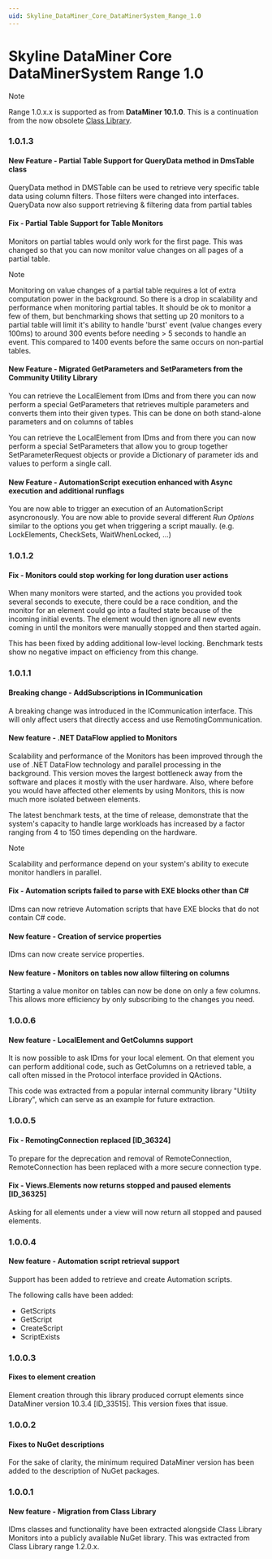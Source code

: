 ```yaml
---
uid: Skyline_DataMiner_Core_DataMinerSystem_Range_1.0
---
```


# Skyline DataMiner Core DataMinerSystem Range 1.0

> [!NOTE]
> Range 1.0.x.x is supported as from **DataMiner 10.1.0**. This is a continuation from the now obsolete [Class Library](xref:ClassLibrary_Range_1.2).

### 1.0.1.3

#### New Feature - Partial Table Support for QueryData method in DmsTable class

QueryData method in DMSTable can be used to retrieve very specific table data using column filters. Those filters were changed into interfaces.
QueryData now also support retrieving & filtering data from partial tables

#### Fix - Partial Table Support for Table Monitors

Monitors on partial tables would only work for the first page.
This was changed so that you can now monitor value changes on all pages of a partial table.

> [!NOTE]
> Monitoring on value changes of a partial table requires a lot of extra computation power in the background. So there is a drop in scalability and performance when monitoring partial tables.
> It should be ok to monitor a few of them, but benchmarking shows that setting up 20 monitors to a partial table will limit it's ability to handle 'burst' event (value changes every 100ms) to around 300 events before needing > 5 seconds to handle an event. This compared to 1400 events before the same occurs on non-partial tables.

#### New Feature - Migrated GetParameters and SetParameters from the Community Utility Library

You can retrieve the LocalElement from IDms and from there you can now perform a special GetParameters that retrieves multiple parameters and converts them into their given types.
This can be done on both stand-alone parameters and on columns of tables

You can retrieve the LocalElement from IDms and from there you can now perform a special SetParameters that allow you to group together SetParameterRequest objects or provide a Dictionary of parameter ids and values to perform a single call.

#### New Feature - AutomationScript execution enhanced with Async execution and additional runflags

You are now able to trigger an execution of an AutomationScript asyncronously.
You are now able to provide several different *Run Options* similar to the options you get when triggering a script maually. (e.g. LockElements, CheckSets, WaitWhenLocked, ...)

### 1.0.1.2

#### Fix - Monitors could stop working for long duration user actions

When many monitors were started, and the actions you provided took several seconds to execute, there could be a race condition, and the monitor for an element could go into a faulted state because of the incoming initial events. The element would then ignore all new events coming in until the monitors were manually stopped and then started again.

This has been fixed by adding additional low-level locking. Benchmark tests show no negative impact on efficiency from this change.

### 1.0.1.1

#### Breaking change - AddSubscriptions in ICommunication

A breaking change was introduced in the ICommunication interface. This will only affect users that directly access and use RemotingCommunication.

#### New feature - .NET DataFlow applied to Monitors

Scalability and performance of the Monitors has been improved through the use of .NET DataFlow technology and parallel processing in the background. This version moves the largest bottleneck away from the software and places it mostly with the user hardware. Also, where before you would have affected other elements by using Monitors, this is now much more isolated between elements.

The latest benchmark tests, at the time of release, demonstrate that the system's capacity to handle large workloads has increased by a factor ranging from 4 to 150 times depending on the hardware.

>[!Note]
> Scalability and performance depend on your system's ability to execute monitor handlers in parallel.

#### Fix - Automation scripts failed to parse with EXE blocks other than C\#

IDms can now retrieve Automation scripts that have EXE blocks that do not contain C# code.

#### New feature - Creation of service properties

IDms can now create service properties.

#### New feature - Monitors on tables now allow filtering on columns

Starting a value monitor on tables can now be done on only a few columns. This allows more efficiency by only subscribing to the changes you need.

### 1.0.0.6

#### New feature - LocalElement and GetColumns support

It is now possible to ask IDms for your local element. On that element you can perform additional code, such as GetColumns on a retrieved table, a call often missed in the Protocol interface provided in QActions.

This code was extracted from a popular internal community library "Utility Library", which can serve as an example for future extraction.

### 1.0.0.5

#### Fix - RemotingConnection replaced [ID_36324]

To prepare for the deprecation and removal of RemoteConnection, RemoteConnection has been replaced with a more secure connection type.

#### Fix - Views.Elements now returns stopped and paused elements [ID_36325]

Asking for all elements under a view will now return all stopped and paused elements.

### 1.0.0.4

#### New feature - Automation script retrieval support

Support has been added to retrieve and create Automation scripts.

The following calls have been added:

- GetScripts
- GetScript
- CreateScript
- ScriptExists

### 1.0.0.3

#### Fixes to element creation

Element creation through this library produced corrupt elements since DataMiner version 10.3.4 [ID_33515]. This version fixes that issue.

### 1.0.0.2

#### Fixes to NuGet descriptions

For the sake of clarity, the minimum required DataMiner version has been added to the description of NuGet packages.

### 1.0.0.1

#### New feature - Migration from Class Library

IDms classes and functionality have been extracted alongside Class Library Monitors into a publicly available NuGet library. This was extracted from Class Library range 1.2.0.x.
